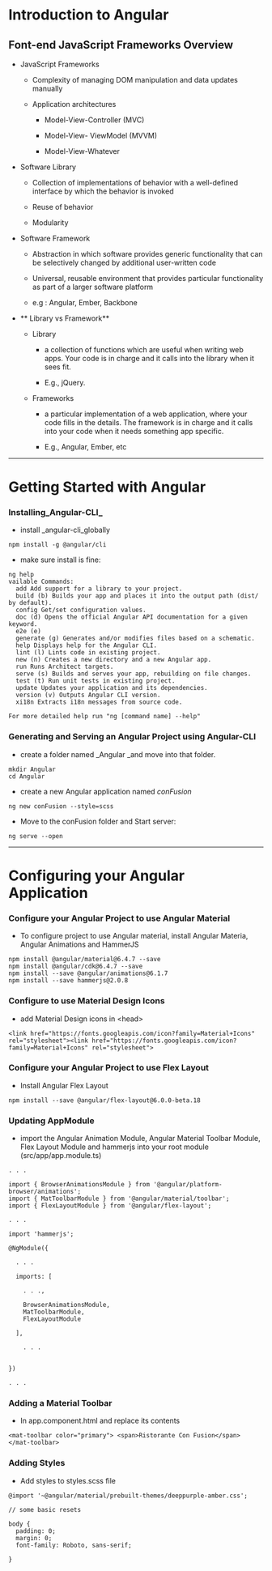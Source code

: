 # Introduction to Angular

## Font-end JavaScript Frameworks Overview

* JavaScript Frameworks

  * Complexity of managing DOM manipulation and data updates manually

  * Application architectures

    * Model-View-Controller \(MVC\)

    * Model-View- ViewModel \(MVVM\)

    * Model-View-Whatever

* Software Library

  * Collection of implementations of behavior with a well-defined interface by which the behavior is invoked

  * Reuse of behavior

  * Modularity

* Software Framework

  * Abstraction in which software provides generic functionality that can be selectively changed by additional user-written code

  * Universal, reusable environment that provides particular functionality as part of a larger software platform

  * e.g : Angular, Ember, Backbone

* ** Library vs Framework**

  * Library

    * a collection of functions which are useful when writing web apps. Your code is in charge and it calls into the library when it sees fit.

    * E.g., jQuery.

  * Frameworks

    * a particular implementation of a web application, where your code fills in the details. The framework is in charge and it calls into your code when it needs something app specific.

    * E.g., Angular, Ember, etc

---

# Getting Started with Angular

### Installing_Angular-CLI_

* install \_angular-cli\_globally

```
npm install -g @angular/cli
```

* make sure install is fine:

```
ng help
vailable Commands:
  add Add support for a library to your project.
  build (b) Builds your app and places it into the output path (dist/ by default).
  config Get/set configuration values.
  doc (d) Opens the official Angular API documentation for a given keyword.
  e2e (e)
  generate (g) Generates and/or modifies files based on a schematic.
  help Displays help for the Angular CLI.
  lint (l) Lints code in existing project.
  new (n) Creates a new directory and a new Angular app.
  run Runs Architect targets.
  serve (s) Builds and serves your app, rebuilding on file changes.
  test (t) Run unit tests in existing project.
  update Updates your application and its dependencies.
  version (v) Outputs Angular CLI version.
  xi18n Extracts i18n messages from source code.

For more detailed help run "ng [command name] --help"
```

### Generating and Serving an Angular Project using Angular-CLI

* create a folder named \_Angular \_and move into that folder.

```
mkdir Angular
cd Angular
```

* create a new Angular application named _conFusion_

```
ng new conFusion --style=scss
```

* Move to the conFusion folder and Start server:

```
ng serve --open
```

---

# Configuring your Angular Application

### Configure your Angular Project to use Angular Material

* To configure project to use Angular material, install Angular Materia, Angular Animations and HammerJS

```
npm install @angular/material@6.4.7 --save
npm install @angular/cdk@6.4.7 --save
npm install --save @angular/animations@6.1.7
npm install --save hammerjs@2.0.8
```

### Configure to use Material Design Icons

* add Material Design icons in &lt;head&gt;

```
<link href="https://fonts.googleapis.com/icon?family=Material+Icons" rel="stylesheet"><link href="https://fonts.googleapis.com/icon?family=Material+Icons" rel="stylesheet">
```

### Configure your Angular Project to use Flex Layout

* Install Angular Flex Layout

```
npm install --save @angular/flex-layout@6.0.0-beta.18
```

### Updating AppModule

* import the Angular Animation Module, Angular Material Toolbar Module, Flex Layout Module and hammerjs into your root module \(src/app/app.module.ts\)

```
. . . 

import { BrowserAnimationsModule } from '@angular/platform-browser/animations';
import { MatToolbarModule } from '@angular/material/toolbar'; 
import { FlexLayoutModule } from '@angular/flex-layout';

. . . 

import 'hammerjs';

@NgModule({
  
  . . . 
  
  imports: [ 
    
    . . .,
    
    BrowserAnimationsModule,
    MatToolbarModule,
    FlexLayoutModule
    
  ], 
    
    . . . 
  
  
}) 

. . . 
```

### Adding a Material Toolbar

* In app.component.html and replace its contents 

```
<mat-toolbar color="primary"> <span>Ristorante Con Fusion</span> </mat-toolbar>
```

### Adding Styles

* Add styles to styles.scss file

```
@import '~@angular/material/prebuilt-themes/deeppurple-amber.css';

// some basic resets 

body { 
  padding: 0; 
  margin: 0; 
  font-family: Roboto, sans-serif; 
  
}
```



